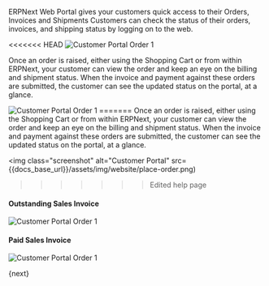 ERPNext Web Portal gives your customers quick access to their Orders, Invoices and Shipments Customers can check the status of their orders, invoices, and shipping status by logging on to the web.

<<<<<<< HEAD
<img class="screenshot" alt="Customer Portal Order 1" src="{{docs_base_url}}/assets/img/website/portal-menu.png">

Once an order is raised, either using the Shopping Cart or from within ERPNext, your customer can view the order and keep an eye on the billing and shipment status. When the invoice and payment against these orders are submitted, the customer can see the updated status on the portal, at a glance.

<img class="screenshot" alt="Customer Portal Order 1" src="{{docs_base_url}}/assets/img/website/website-login.png">
=======
Once an order is raised, either using the Shopping Cart or from within
ERPNext, your customer can view the order and keep an eye on the billing and
shipment status. When the invoice and payment against these orders are
submitted, the customer can see the updated status on the portal, at a glance.

<img class="screenshot" alt="Customer Portal" src={{docs_base_url}}/assets/img/website/place-order.png)
>>>>>>> Edited help page

#### Outstanding Sales Invoice

<img class="screenshot" alt="Customer Portal Order 1" src="{{docs_base_url}}/assets/img/website/invoice-unpaid.png">

#### Paid Sales Invoice

<img class="screenshot" alt="Customer Portal Order 1" src="{{docs_base_url}}/assets/img/website/invoice-paid.png">

{next}
